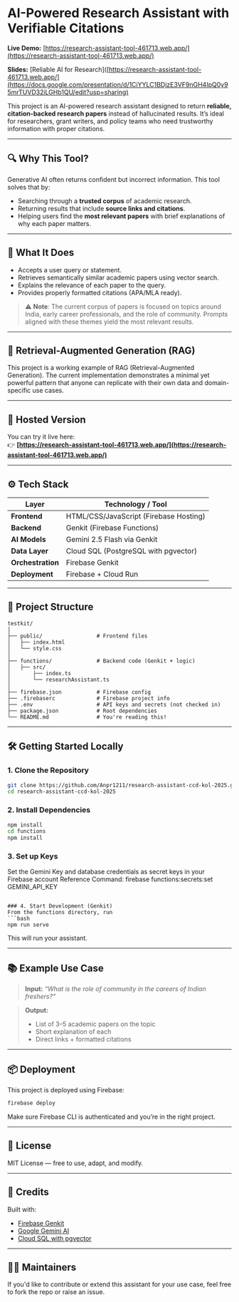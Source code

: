 # AI-Powered Research Assistant with Verifiable Citations

**Live Demo:** [https://research-assistant-tool-461713.web.app/](https://research-assistant-tool-461713.web.app/)

**Slides:** [Reliable AI for Research]([https://research-assistant-tool-461713.web.app/](https://docs.google.com/presentation/d/1CiYYLC1BDjzE3VF9nGH4IpQ0y95mrTUVD32iLGHb1QU/edit?usp=sharing)

This project is an AI-powered research assistant designed to return **reliable, citation-backed research papers** instead of hallucinated results. It’s ideal for researchers, grant writers, and policy teams who need trustworthy information with proper citations.

---

## 🔍 Why This Tool?

Generative AI often returns confident but incorrect information. This tool solves that by:
- Searching through a **trusted corpus** of academic research.
- Returning results that include **source links and citations**.
- Helping users find the **most relevant papers** with brief explanations of why each paper matters.

---

## 🧠 What It Does

- Accepts a user query or statement.
- Retrieves semantically similar academic papers using vector search.
- Explains the relevance of each paper to the query.
- Provides properly formatted citations (APA/MLA ready).

> ⚠️ **Note**: The current corpus of papers is focused on topics around India, early career professionals, and the role of community. Prompts aligned with these themes yield the most relevant results.

---

## 🔄 Retrieval-Augmented Generation (RAG)

This project is a working example of RAG (Retrieval-Augmented Generation). The current implementation demonstrates a minimal yet powerful pattern that anyone can replicate with their own data and domain-specific use cases.

---

## 🚀 Hosted Version

You can try it live here:  
👉 **[https://research-assistant-tool-461713.web.app/](https://research-assistant-tool-461713.web.app/)**

---

## ⚙️ Tech Stack

| Layer           | Technology / Tool                       |
|------------------|------------------------------------------|
| **Frontend**     | HTML/CSS/JavaScript (Firebase Hosting)  |
| **Backend**      | Genkit (Firebase Functions)        |
| **AI Models**    | Gemini 2.5 Flash via Genkit       |
| **Data Layer**   | Cloud SQL (PostgreSQL with pgvector)    |
| **Orchestration**| Firebase Genkit                         |
| **Deployment**   | Firebase + Cloud Run                    |

---

## 📁 Project Structure

```
testkit/
│
├── public/                 # Frontend files
│   ├── index.html
│   └── style.css
│
├── functions/              # Backend code (Genkit + logic)
│   ├── src/
│       ├── index.ts
│       └── researchAssistant.ts
│
├── firebase.json           # Firebase config
├── .firebaserc             # Firebase project info
├── .env                    # API keys and secrets (not checked in)
├── package.json            # Root dependencies
└── README.md               # You're reading this!
```

---

## 🛠️ Getting Started Locally

### 1. Clone the Repository

```bash
git clone https://github.com/Anpr1211/research-assistant-ccd-kol-2025.git
cd research-assistant-ccd-kol-2025
```

### 2. Install Dependencies

```bash
npm install
cd functions
npm install
```

### 3. Set up Keys 

Set the Gemini Key and database credentials as secret keys in your Firebase account 
Reference Command: firebase functions:secrets:set GEMINI_API_KEY
```

### 4. Start Development (Genkit)
From the functions directory, run
```bash
npm run serve
```

This will run your assistant.

---

## 📚 Example Use Case

> **Input:** *“What is the role of community in the careers of Indian freshers?”*

> **Output:**  
> - List of 3–5 academic papers on the topic  
> - Short explanation of each  
> - Direct links + formatted citations

---

## 📦 Deployment

This project is deployed using Firebase:

```bash
firebase deploy
```

Make sure Firebase CLI is authenticated and you’re in the right project.

---

## 📄 License

MIT License — free to use, adapt, and modify.

---

## 🙌 Credits

Built with:
- [Firebase Genkit](https://firebase.google.com/genkit)
- [Google Gemini AI](https://ai.google.dev)
- [Cloud SQL with pgvector](https://cloud.google.com/sql/docs/postgres/pgvector)

---

## 👨‍💻 Maintainers

If you'd like to contribute or extend this assistant for your use case, feel free to fork the repo or raise an issue.
